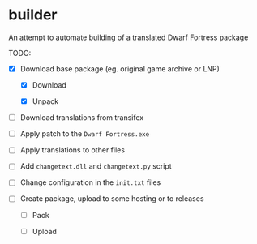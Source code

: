 # builder

An attempt to automate building of a translated Dwarf Fortress package

TODO:

- [x] Download base package (eg. original game archive or LNP)

  - [x] Download

  - [x] Unpack

- [ ] Download translations from transifex

- [ ] Apply patch to the `Dwarf Fortress.exe`

- [ ] Apply translations to other files

- [ ] Add `changetext.dll` and `changetext.py` script

- [ ] Change configuration in the `init.txt` files

- [ ] Create package, upload to some hosting or to releases

  - [ ] Pack

  - [ ] Upload
